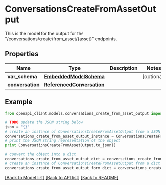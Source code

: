 # ConversationsCreateFromAssetOutput

This is the model for the output for the \"/conversations/create/from_asset/{asset}\" endpoints.

## Properties
Name | Type | Description | Notes
------------ | ------------- | ------------- | -------------
**var_schema** | [**EmbeddedModelSchema**](EmbeddedModelSchema.md) |  | [optional] 
**conversation** | [**ReferencedConversation**](ReferencedConversation.md) |  | 

## Example

```python
from openapi_client.models.conversations_create_from_asset_output import ConversationsCreateFromAssetOutput

# TODO update the JSON string below
json = "{}"
# create an instance of ConversationsCreateFromAssetOutput from a JSON string
conversations_create_from_asset_output_instance = ConversationsCreateFromAssetOutput.from_json(json)
# print the JSON string representation of the object
print ConversationsCreateFromAssetOutput.to_json()

# convert the object into a dict
conversations_create_from_asset_output_dict = conversations_create_from_asset_output_instance.to_dict()
# create an instance of ConversationsCreateFromAssetOutput from a dict
conversations_create_from_asset_output_form_dict = conversations_create_from_asset_output.from_dict(conversations_create_from_asset_output_dict)
```
[[Back to Model list]](../README.md#documentation-for-models) [[Back to API list]](../README.md#documentation-for-api-endpoints) [[Back to README]](../README.md)


